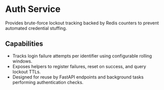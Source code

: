 # Auth Service

Provides brute-force lockout tracking backed by Redis counters to prevent automated credential stuffing.

## Capabilities

- Tracks login failure attempts per identifier using configurable rolling windows.
- Exposes helpers to register failures, reset on success, and query lockout TTLs.
- Designed for reuse by FastAPI endpoints and background tasks performing authentication checks.
